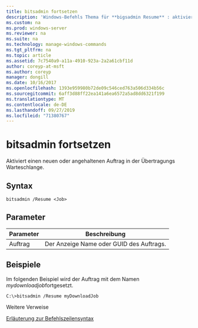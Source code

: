 ```yaml
---
title: bitsadmin fortsetzen
description: 'Windows-Befehls Thema für **bigsadmin Resume** : aktiviert einen neuen oder angehaltenen Auftrag in der Übertragungs Warteschlange.'
ms.custom: na
ms.prod: windows-server
ms.reviewer: na
ms.suite: na
ms.technology: manage-windows-commands
ms.tgt_pltfrm: na
ms.topic: article
ms.assetid: 7c7540a9-a11a-4910-923a-2a2a61cbf11d
author: coreyp-at-msft
ms.author: coreyp
manager: dongill
ms.date: 10/16/2017
ms.openlocfilehash: 1393e959980b72de09c546ced763a506d334b56c
ms.sourcegitcommit: 6aff3d88ff22ea141a6ea6572a5ad8dd6321f199
ms.translationtype: MT
ms.contentlocale: de-DE
ms.lasthandoff: 09/27/2019
ms.locfileid: "71380767"
---
```

# <a name="bitsadmin-resume"></a>bitsadmin fortsetzen



Aktiviert einen neuen oder angehaltenen Auftrag in der Übertragungs Warteschlange.

## <a name="syntax"></a>Syntax

```
bitsadmin /Resume <Job>
```

## <a name="parameters"></a>Parameter

|Parameter|Beschreibung|
|---------|-----------|
|Auftrag|Der Anzeige Name oder GUID des Auftrags.|

## <a name="BKMK_examples"></a>Beispiele

Im folgenden Beispiel wird der Auftrag mit dem Namen *mydownloadjob*fortgesetzt.
```
C:\>bitsadmin /Resume myDownloadJob
```
Weitere Verweise

[Erläuterung zur Befehlszeilensyntax](command-line-syntax-key.md)